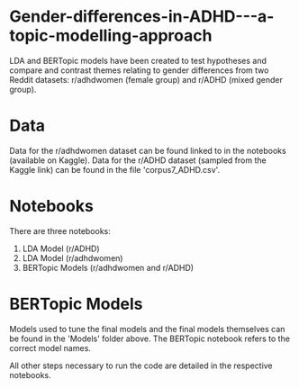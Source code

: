 # Gender-differences-in-ADHD---a-topic-modelling-approach

LDA and BERTopic models have been created to test hypotheses and compare and contrast themes relating to gender differences from two Reddit datasets: r/adhdwomen (female group) and r/ADHD (mixed gender group). 

# Data

Data for the r/adhdwomen dataset can be found linked to in the notebooks (available on Kaggle). Data for the r/ADHD dataset (sampled from the Kaggle link) can be found in the file 'corpus7_ADHD.csv'.

# Notebooks

There are three notebooks:
1) LDA Model (r/ADHD)
2) LDA Model (r/adhdwomen)
3) BERTopic Models (r/adhdwomen and r/ADHD)

# BERTopic Models

Models used to tune the final models and the final models themselves can be found in the 'Models' folder above. The BERTopic notebook refers to the correct model names.

All other steps necessary to run the code are detailed in the respective notebooks.

